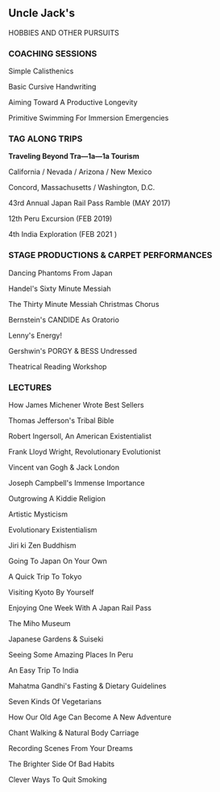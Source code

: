 <main>

## Uncle Jack's
HOBBIES AND OTHER PURSUITS
<!-- TODO: four dots -->

### COACHING SESSIONS
Simple Calisthenics

Basic Cursive Handwriting

Aiming Toward A Productive Longevity

Primitive Swimming For Immersion Emergencies

### TAG ALONG TRIPS
**Traveling Beyond Tra—1a—1a Tourism**

California / Nevada / Arizona / New Mexico

Concord, Massachusetts / Washington, D.C.

43rd Annual Japan Rail Pass Ramble (MAY 2017)

12th Peru Excursion (FEB 2019)

4th India Exploration (FEB 2021 )

### STAGE PRODUCTIONS & CARPET PERFORMANCES
Dancing Phantoms From Japan

Handel's Sixty Minute Messiah

The Thirty Minute Messiah Christmas Chorus

Bernstein's CANDIDE As Oratorio

Lenny's Energy!

Gershwin's PORGY & BESS Undressed

Theatrical Reading Workshop

### LECTURES
How James Michener Wrote Best Sellers

Thomas Jefferson's Tribal Bible

Robert Ingersoll, An American Existentialist

Frank Lloyd Wright, Revolutionary Evolutionist

Vincent van Gogh & Jack London

Joseph Campbell's Immense Importance

Outgrowing A Kiddie Religion

Artistic Mysticism

Evolutionary Existentialism

Jiri ki Zen Buddhism

Going To Japan On Your Own

A Quick Trip To Tokyo

Visiting Kyoto By Yourself

Enjoying One Week With A Japan Rail Pass

The Miho Museum

Japanese Gardens & Suiseki

Seeing Some Amazing Places In Peru

An Easy Trip To India

Mahatma Gandhi's Fasting & Dietary Guidelines

Seven Kinds Of Vegetarians

How Our Old Age Can Become A New Adventure

Chant Walking & Natural Body Carriage

Recording Scenes From Your Dreams

The Brighter Side Of Bad Habits

Clever Ways To Quit Smoking

</main>